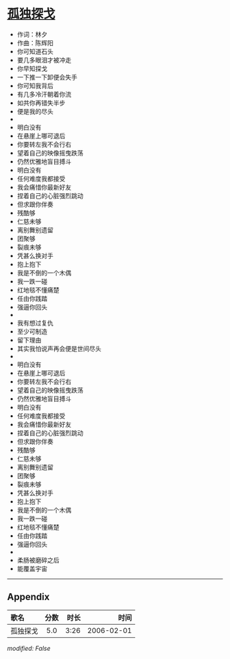 # [孤独探戈](https://music.163.com/song?id=66088)

* 作词：林夕
* 作曲：陈辉阳
* 你可知道石头
* 要几多眼泪才被冲走
* 你早知探戈
* 一下推一下卸便会失手
* 你可知我背后
* 有几多冷汗朝着你流
* 如共你再错失半步
* 便是我的尽头
* 
* 明白没有
* 在悬崖上哪可退后
* 你要转左我不会行右
* 望着自己的映像摇曳跌荡
* 仍然优雅地盲目搏斗
* 明白没有
* 任何难度我都接受
* 我会痛惜你最新好友
* 捏着自己的心脏强烈跳动
* 但求跟你伴奏
* 残酷够
* 仁慈未够
* 离别舞别遗留
* 团聚够
* 裂痕未够
* 凭甚么换对手
* 抱上抱下
* 我是不倒的一个木偶
* 我一跌一碰
* 红地毯不懂痛楚
* 任由你践踏
* 强逼你回头
* 
* 我有想过复仇
* 至少可制造
* 留下理由
* 其实我怕说声再会便是世间尽头
* 
* 明白没有
* 在悬崖上哪可退后
* 你要转左我不会行右
* 望着自己的映像摇曳跌荡
* 仍然优雅地盲目搏斗
* 明白没有
* 任何难度我都接受
* 我会痛惜你最新好友
* 捏着自己的心脏强烈跳动
* 但求跟你伴奏
* 残酷够
* 仁慈未够
* 离别舞别遗留
* 团聚够
* 裂痕未够
* 凭甚么换对手
* 抱上抱下
* 我是不倒的一个木偶
* 我一跌一碰
* 红地毯不懂痛楚
* 任由你践踏
* 强逼你回头
* 
* 柔肠被磨碎之后
* 能覆盖宇宙


---

## Appendix

|歌名|分数|时长|时间|
|:---|:---:|---:|---:|
|孤独探戈|5.0|3:26|2006-02-01

*modified: False*